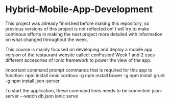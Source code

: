 # Hybrid-Mobile-App-Development 
This project was allready finnished before making this repository, so previous versions of this project is not reflected on!
I will try to make continous efforts in making the next project more detailed with information on what changed throughout the week.

This course is mainly focused on developing and deploy a mobile app version of the restaurant website called: conFusion!
Week 1 and 2 uses different accesories of Ionic framework to power the view of the app.

Important command prompt commands that is required for this app to function:
npm install ionic cordova -g
npm install bower -g
npm install grunt -g
npm install json-server

To start the application, these command lines needs to be commited:
json-server --watch db.json
ionic serve
